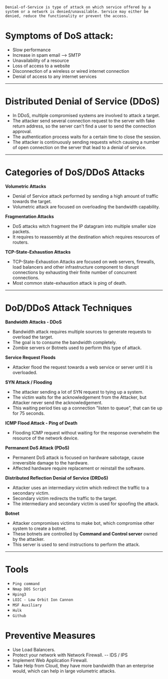 ```
Denial-of-Service is type of attack on which service offered by a system or a network is denied/unavailable. Service may either be denied, reduce the functionality or prevent the access.
```

# **Symptoms of DoS attack:**
- Slow performance
- Increase in spam email --> SMTP
- Unavailability of a resource
- Loss of access to a website
- Disconnection of a wireless or wired internet connection
- Denial of access to any internet services

---

# **Distributed Denial of Service (DDoS)**

- In DDoS, multiple compromised systems are involved to attack a target.
- The attacker send several connection request to the server with fake return address, so the server can't find a user to send the connection approval.
- The authentication process waits for a certain time to close the session.
- The attacker is continuously sending requests which causing a number of open connection on the server that lead to a denial of service.

---

# **Categories of DoS/DDoS Attacks**

**Volumetric Attacks**
- Denial of Service attack performed by sending a high amount of traffic towards the target.
- Volumetric attack are focused on overloading the bandwidth capability.

**Fragmentation Attacks**
- DoS attacks witch fragment the IP datagram into multiple smaller size packets.
- It requires to reassembly at the destination which requires resources of routers.

**TCP-State-Exhaustion Attacks**

- TCP-State-Exhaustion Attacks are focused on web servers, firewalls, load balancers and other infrastructure component to disrupt connections by exhausting their finite number of concurrent connections.
- Most common state-exhaustion attack is ping of death.

---

# **DoD/DDoS Attack Techniques**
	
**Bandwidth Attacks - DDoS**

- Bandwidth attack requires multiple sources to generate requests to overload the target.
- The goal is to consume the bandwidth completely.
- Zombie servers or Botnets used to perform this type of attack.

**Service Request Floods**
- Attacker flood the request towards a web service or server until it is overloaded.

**SYN Attack / Flooding**
- The attacker sending a lot of SYN request to tying up a system.
- The victim waits for the acknowledgement from the Attacker, but Attacker never send the acknowledgement.
- This waiting period ties up a connection "listen to queue", that can tie up for 75 seconds.

**ICMP Flood Attack - Ping of Death**
- Flooding ICMP request without waiting for the response overwhelm the resource of the network device.

**Permanent DoS Attack (PDoS)**
- Permanent DoS attack is focused on hardware sabotage, cause irreversible damage to the hardware.
- Affected hardware require replacement or reinstall the software.

**Distributed Reflection Denial of Service (DRDoS)**
- Attacker uses an intermediary victim which redirect the traffic to a secondary victim.
- Secondary victim redirects the traffic to the target.
- The intermediary and secondary victim is used for spoofing the attack.

**Botnet**
- Attacker compromises victims to make bot, which compromise other system to create a botnet.
- These botnets are controlled by **Command and Control server** owned by the attacker.
- This server is used to send instructions to perform the attack.

---

# **Tools**
	
- `Ping command`
- `Nmap DOS Script`
- `Hping3`
- `LOIC - Low Orbit Ion Cannon`
- `MSF Auxiliary`
- `Hulk` 
- `Github`

# **Preventive Measures**
	
- Use Load Balancers.
- Protect your network with Network Firewall. -- IDS / IPS
- Implement Web Application Firewall.
- Take Help from Cloud, they have more bandwidth than an enterprise would, which can help in large volumetric attacks.
